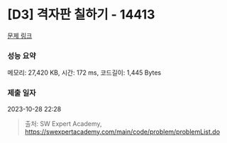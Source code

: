 # [D3] 격자판 칠하기 - 14413 

[문제 링크](https://swexpertacademy.com/main/code/problem/problemDetail.do?contestProbId=AYEXgKnKKg0DFARx) 

### 성능 요약

메모리: 27,420 KB, 시간: 172 ms, 코드길이: 1,445 Bytes

### 제출 일자

2023-10-28 22:28



> 출처: SW Expert Academy, https://swexpertacademy.com/main/code/problem/problemList.do